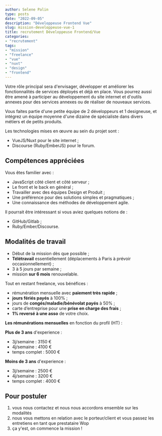 ```yaml
---
author: Selene Palin
type: posts
date: "2022-09-05"
description: "Développeuse Frontend Vue"
slug: mission-developpeuse-vue-1
title: recrutement Développeuse Frontend/Vue
categories:
- "recrutement"
tags:
- "mission"
- "freelance"
- "vue"
- "nuxt"
- "design"
- "frontend"
---
```



Votre rôle principal sera d'envisager, développer et améliorer les fonctionnalités de services déployés et déjà en place.
Vous pourrez aussi être amené à participer au développement du site internet et d'outils annexes pour des services annexes ou de réaliser de nouveaux services.

Vous faites partie d'une petite équipe de 2 développeurs et 1 designeuse, et intégrez un équipe moyenne d'une dizaine de spécialiste dans divers métiers et de petits produits.

Les technologies mises en œuvre au sein du projet sont :

- VueJS/Nuxt pour le site internet ;
- Discourse (Ruby/EmberJS) pour le forum.

## Compétences appréciées

Vous êtes familier avec :

- JavaScript côté client et côté serveur ;
- Le front et le back en général ;
- Travailler avec des équipes Design et Produit ;
- Une préférence pour des solutions simples et pragmatiques ;
- Une connaissance des méthodes de développement agile.

Il pourrait être intéressant si vous aviez quelques notions de :

- GitHub/Gitlab ;
- Ruby/Ember/Discourse.


## Modalités de travail

- Début de la mission dès que possible ;
- **Télétravail** essentiellement (déplacements à Paris à prévoir occasionnellement) ;
- 3 à 5 jours par semaine ;
- mission **sur 6 mois** renouvelable.

Tout en restant freelance, vos bénéfices :
- rémunération mensuelle avec **paiement très rapide** ;
- **jours fériés payés** à 100% ;
- jours de **congés/maladie/bénévolat payés** à 50% ;
- carte d’entreprise pour une **prise en charge des frais** ;
- **1% reversé à une asso** de votre choix.

**Les rémunérations mensuelles** en fonction du profil (HT) :

**Plus de 3 ans** d'experience :
- 3j/semaine : 3150 €
- 4j/semaine : 4100 €
- temps complet : 5000 €

**Moins de 3 ans** d'experience :
- 3j/semaine : 2500 €
- 4j/semaine : 3200 €
- temps complet : 4000 €

## Pour postuler

1. vous nous contactez et nous nous accordons ensemble sur les modalités
2. nous vous mettons en relation avec le porteur/client et vous passez les entretiens en tant que prestataire Wop
3. ça y'est, on commence la mission !
